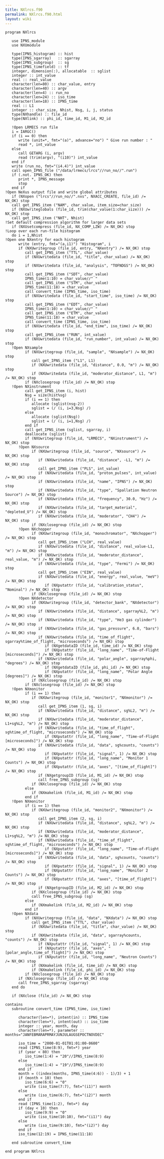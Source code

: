 ```yaml
---
title: NXlrcs.f90
permalink: NXlrcs.f90.html
layout: wiki
---
```


    program NXlrcs

       use IPNS_module
       use NXUmodule

       type(IPNS_histogram) :: hist
       type(IPNS_sgarray)   :: sgarray
       type(IPNS_subgroup)  :: sg
       type(IPNS_timefield) :: tf
       integer, dimension(:), allocatable  :: sglist
       integer :: int_value
       real :: real_value
       character(len=80) :: char_value, entry
       character(len=40) :: argv
       character(len=4) :: run_no
       character(len=24) :: iso_time
       character(len=18) :: IPNS_time
       real :: L1
       integer :: char_size, Nhist, Nsg, i, j, status
       type(NXhandle) :: file_id
       type(NXlink) :: phi_id, time_id, M1_id, M2_id

       !Open LRMECS run file
       i = IARGC()
       if (i == 0) then
          write (unit=*, fmt="(a)", advance="no") " Give run number : "
          read *, int_value
       else
          call GETARG (i, argv)
          read (trim(argv), "(i10)") int_value
       end if
       write (run_no, fmt="(i4.4)") int_value
       call open_IPNS_file ("/data/lrmecs/lrcs"//run_no//".run")
       if (.not. IPNS_OK) then
          print *, IPNS_message
          stop
       end if
    !Open NeXus output file and write global attributes
       if (NXopen ("lrcs"//run_no//".nxs", NXACC_CREATE, file_id) /= NX_OK) stop
       call get_IPNS_item ("NAM", char_value, item_size=char_size)
       if (NXUwriteglobals (file_id, trim(char_value(1:char_size))) /= NX_OK) stop
       call get_IPNS_item ("NHT", Nhist)
    !Set default compression algorithm for larger data sets
       if (NXUsetcompress (file_id, NX_COMP_LZW) /= NX_OK) stop
    !Loop over each run-file histogram
       do i = 1,Nhist
    !Open one NXentry for each histogram
          write (entry, fmt="(a,i1)") "Histogram", i
          if (NXUwritegroup (file_id, entry, "NXentry") /= NX_OK) stop
             call get_IPNS_item ("TTL", char_value)
             if (NXUwritedata (file_id, "title", char_value) /= NX_OK) stop
             if (NXUwritedata (file_id, "analysis", "TOFNDGS") /= NX_OK) stop
             call get_IPNS_item ("SDT", char_value)
             IPNS_time(1:10) = char_value//" "
             call get_IPNS_item ("STM", char_value)
             IPNS_time(11:18) = char_value
             call convert_time (IPNS_time, iso_time)
             if (NXUwritedata (file_id, "start_time", iso_time) /= NX_OK) stop
             call get_IPNS_item ("EDT", char_value)
             IPNS_time(1:10) = char_value//" "
             call get_IPNS_item ("ETM", char_value)
             IPNS_time(11:18) = char_value
             call convert_time (IPNS_time, iso_time)
             if (NXUwritedata (file_id, "end_time", iso_time) /= NX_OK) stop
             call get_IPNS_item ("RUN", int_value)
             if (NXUwritedata (file_id, "run_number", int_value) /= NX_OK) stop
       !Open NXsample
             if (NXUwritegroup (file_id, "sample", "NXsample") /= NX_OK) stop
                call get_IPNS_item ("L1", L1)
                if (NXUwritedata (file_id, "distance", 0.0, "m") /= NX_OK) stop
                if (NXUwritedata (file_id, "moderator_distance", L1, "m") /= NX_OK) stop
             if (NXclosegroup (file_id) /= NX_OK) stop
       !Open NXinstrument
             call get_IPNS_item (i, hist)
             Nsg = size(hist%sg)
             if (i == 1) then
                allocate (sglist(nsg-2))
                sglist = (/ (i, i=3,Nsg) /)
             else
                allocate (sglist(Nsg))
                sglist = (/ (i, i=1,Nsg) /)
             end if
             call get_IPNS_item (sglist, sgarray, i)
             deallocate (sglist)
             if (NXUwritegroup (file_id, "LRMECS", "NXinstrument") /= NX_OK) stop
          !Open NXsource
                if (NXUwritegroup (file_id, "source", "NXsource") /= NX_OK) stop
                   if (NXUwritedata (file_id, "distance", -L1, "m") /= NX_OK) stop
                   call get_IPNS_item ("PLS", int_value)
                   if (NXUwritedata (file_id, "proton_pulses", int_value) /= NX_OK) stop
                   if (NXUwritedata (file_id, "name", "IPNS") /= NX_OK) stop
                   if (NXUwritedata (file_id, "type", "Spallation Neutron Source") /= NX_OK) stop
                   if (NXUwritedata (file_id, "frequency", 30.0, "Hz") /= NX_OK) stop
                   if (NXUwritedata (file_id, "target_material", "depleted_U") /= NX_OK) stop
                   if (NXUwritedata (file_id, "moderator", "CH4") /= NX_OK) stop
                if (NXclosegroup (file_id) /= NX_OK) stop
          !Open NXchopper
                if (NXUwritegroup (file_id, "monochromator", "NXchopper") /= NX_OK) stop
                   call get_IPNS_item ("LCH", real_value)
                   if (NXUwritedata (file_id, "distance", real_value-L1, "m") /= NX_OK) stop
                   if (NXUwritedata (file_id, "moderator_distance", real_value, "m") /= NX_OK) stop
                   if (NXUwritedata (file_id, "type", "Fermi") /= NX_OK) stop
                   call get_IPNS_item ("EIN", real_value)
                   if (NXUwritedata (file_id, "energy", real_value, "meV") /= NX_OK) stop
                      if (NXputattr (file_id, "calibration_status", "Nominal") /= NX_OK) stop
                if (NXclosegroup (file_id) /= NX_OK) stop
          !Open NXdetector
                if (NXUwritegroup (file_id, "detector_bank", "NXdetector") /= NX_OK) stop
                   if (NXUwritedata (file_id, "distance", sgarray%L2, "m") /= NX_OK) stop
                   if (NXUwritedata (file_id, "type", "He3 gas cylinder") /= NX_OK) stop
                   if (NXUwritedata (file_id, "gas_pressure", 6.0, "bars") /= NX_OK) stop
                   if (NXUwritedata (file_id, "time_of_flight", sgarray%time_of_flight, "microseconds") /= NX_OK) stop
                      if (NXgetdataID (file_id, time_id) /= NX_OK) stop
                      if (NXputattr (file_id, "long_name", "Time-of-Flight [microseconds]") /= NX_OK) stop
                   if (NXUwritedata (file_id, "polar_angle", sgarray%phi, "degrees") /= NX_OK) stop
                      if (NXgetdataID (file_id, phi_id) /= NX_OK) stop
                      if (NXputattr (file_id, "long_name", "Polar Angle [degrees]") /= NX_OK) stop
                if (NXclosegroup (file_id) /= NX_OK) stop
             if (NXclosegroup (file_id) /= NX_OK) stop
       !Open NXmonitor
             if (i == 1) then
                if (NXUwritegroup (file_id, "monitor1", "NXmonitor") /= NX_OK) stop
                   call get_IPNS_item (1, sg, i)
                   if (NXUwritedata (file_id, "distance", sg%L2, "m") /= NX_OK) stop         
                   if (NXUwritedata (file_id, "moderator_distance", L1+sg%L2, "m") /= NX_OK) stop
                   if (NXUwritedata (file_id, "time_of_flight", sg%time_of_flight, "microseconds") /= NX_OK) stop
                      if (NXputattr (file_id, "long_name", "Time-of-Flight [microseconds]") /= NX_OK) stop
                   if (NXUwritedata (file_id, "data", sg%counts, "counts") /= NX_OK) stop
                      if (NXputattr (file_id, "signal", 1) /= NX_OK) stop
                      if (NXputattr (file_id, "long_name", "Monitor 1 Counts") /= NX_OK) stop
                      if (NXputattr (file_id, "axes", "[time_of_flight]") /= NX_OK) stop
                   if (NXgetgroupID (file_id, M1_id) /= NX_OK) stop
                   call free_IPNS_subgroup (sg)
                if (NXclosegroup (file_id) /= NX_OK) stop
             else
                if (NXmakelink (file_id, M1_id) /= NX_OK) stop
             end if
       !Open NXmonitor
             if (i == 1) then
                if (NXUwritegroup (file_id, "monitor2", "NXmonitor") /= NX_OK) stop
                   call get_IPNS_item (2, sg, i)
                   if (NXUwritedata (file_id, "distance", sg%L2, "m") /= NX_OK) stop         
                   if (NXUwritedata (file_id, "moderator_distance", L1+sg%L2, "m") /= NX_OK) stop
                   if (NXUwritedata (file_id, "time_of_flight", sg%time_of_flight, "microseconds") /= NX_OK) stop
                      if (NXputattr (file_id, "long_name", "Time-of-Flight [microseconds]") /= NX_OK) stop
                   if (NXUwritedata (file_id, "data", sg%counts, "counts") /= NX_OK) stop
                      if (NXputattr (file_id, "signal", 1) /= NX_OK) stop
                      if (NXputattr (file_id, "long_name", "Monitor 2 Counts") /= NX_OK) stop
                      if (NXputattr (file_id, "axes", "[time_of_flight]") /= NX_OK) stop
                   if (NXgetgroupID (file_id, M2_id) /= NX_OK) stop
                if (NXclosegroup (file_id) /= NX_OK) stop
                call free_IPNS_subgroup (sg)
             else
                if (NXmakelink (file_id, M2_id) /= NX_OK) stop
             end if
       !Open NXdata
             if (NXUwritegroup (file_id, "data", "NXdata") /= NX_OK) stop
                call get_IPNS_item ("TTL", char_value)
                if (NXUwritedata (file_id, "title", char_value) /= NX_OK) stop
                if (NXUwritedata (file_id, "data", sgarray%counts, "counts") /= NX_OK) stop
                   if (NXputattr (file_id, "signal", 1) /= NX_OK) stop
                   if (NXputattr (file_id, "axes", "[polar_angle,time_of_flight]") /= NX_OK) stop
                   if (NXputattr (file_id, "long_name", "Neutron Counts") /= NX_OK) stop
                if (NXmakelink (file_id, time_id) /= NX_OK) stop
                if (NXmakelink (file_id, phi_id) /= NX_OK) stop
             if (NXclosegroup (file_id) /= NX_OK) stop
          if (NXclosegroup (file_id) /= NX_OK) stop
          call free_IPNS_sgarray (sgarray)
       end do

       if (NXclose (file_id) /= NX_OK) stop

    contains
       subroutine convert_time (IPNS_time, iso_time)
       
          character(len=*), intent(in) :: IPNS_time
          character(len=*), intent(out) :: iso_time
          integer :: year, month, day
          character(len=*), parameter :: months="JANFEBMARAPRMAYJUNJULAUGSEPOCTNOVDEC"

          iso_time = "2000-01-01T01:01:00-0600"
          read (IPNS_time(8:9), fmt=*) year
          if (year < 80) then
             iso_time(1:4) = "20"//IPNS_time(8:9)
          else
             iso_time(1:4) = "19"//IPNS_time(8:9)
          end if
          month = ((index(months, IPNS_time(4:6)) - 1)/3) + 1
          if (month < 10) then
             iso_time(6:6) = "0"
             write (iso_time(7:7), fmt="(i1)") month
          else
             write (iso_time(6:7), fmt="(i2)") month
          end if         
          read (IPNS_time(1:2), fmt=*) day
          if (day < 10) then
             iso_time(9:9) = "0"
             write (iso_time(10:10), fmt="(i1)") day
          else
             write (iso_time(9:10), fmt="(i2)") day
          end if         
          iso_time(12:19) = IPNS_time(11:18)

       end subroutine convert_time

    end program NXlrcs
